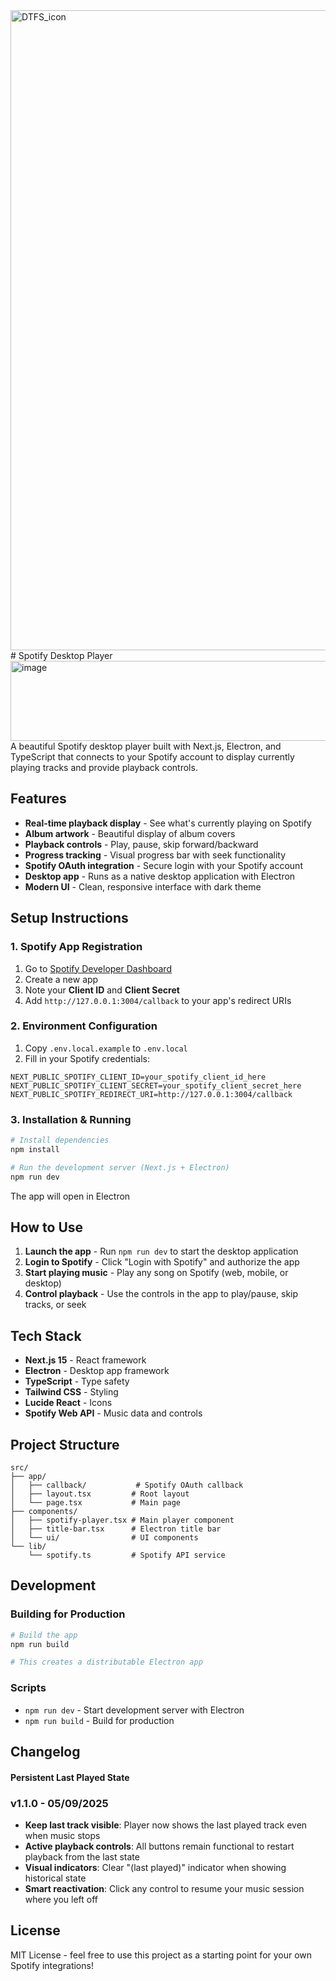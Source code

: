 <img width="1024" height="1024" alt="DTFS_icon" src="https://github.com/user-attachments/assets/19226089-637d-4845-8a3a-4a756c076b13" />
# Spotify Desktop Player

<img width="1080" height="128" alt="image" src="https://github.com/user-attachments/assets/b8a56967-0f82-4722-bacf-4da727b098e6" />
A beautiful Spotify desktop player built with Next.js, Electron, and TypeScript that connects to your Spotify account to display currently playing tracks and provide playback controls.

## Features

- **Real-time playback display** - See what's currently playing on Spotify
- **Album artwork** - Beautiful display of album covers
- **Playback controls** - Play, pause, skip forward/backward
- **Progress tracking** - Visual progress bar with seek functionality
- **Spotify OAuth integration** - Secure login with your Spotify account
- **Desktop app** - Runs as a native desktop application with Electron
- **Modern UI** - Clean, responsive interface with dark theme

## Setup Instructions

### 1. Spotify App Registration

1. Go to [Spotify Developer Dashboard](https://developer.spotify.com/dashboard/applications)
2. Create a new app
3. Note your **Client ID** and **Client Secret**
4. Add `http://127.0.0.1:3004/callback` to your app's redirect URIs

### 2. Environment Configuration

1. Copy `.env.local.example` to `.env.local`
2. Fill in your Spotify credentials:

```env
NEXT_PUBLIC_SPOTIFY_CLIENT_ID=your_spotify_client_id_here
NEXT_PUBLIC_SPOTIFY_CLIENT_SECRET=your_spotify_client_secret_here
NEXT_PUBLIC_SPOTIFY_REDIRECT_URI=http://127.0.0.1:3004/callback
```

### 3. Installation & Running

```bash
# Install dependencies
npm install

# Run the development server (Next.js + Electron)
npm run dev
```

The app will open in Electron

## How to Use

1. **Launch the app** - Run `npm run dev` to start the desktop application
2. **Login to Spotify** - Click "Login with Spotify" and authorize the app
3. **Start playing music** - Play any song on Spotify (web, mobile, or desktop)
4. **Control playback** - Use the controls in the app to play/pause, skip tracks, or seek

## Tech Stack

- **Next.js 15** - React framework
- **Electron** - Desktop app framework
- **TypeScript** - Type safety
- **Tailwind CSS** - Styling
- **Lucide React** - Icons
- **Spotify Web API** - Music data and controls

## Project Structure

```
src/
├── app/
│   ├── callback/           # Spotify OAuth callback
│   ├── layout.tsx         # Root layout
│   └── page.tsx           # Main page
├── components/
│   ├── spotify-player.tsx # Main player component
│   ├── title-bar.tsx      # Electron title bar
│   └── ui/                # UI components
└── lib/
    └── spotify.ts         # Spotify API service
```

## Development

### Building for Production

```bash
# Build the app
npm run build

# This creates a distributable Electron app
```

### Scripts

- `npm run dev` - Start development server with Electron
- `npm run build` - Build for production

## Changelog


#### **Persistent Last Played State**
### v1.1.0 - 05/09/2025
- **Keep last track visible**: Player now shows the last played track even when music stops
- **Active playback controls**: All buttons remain functional to restart playback from the last state
- **Visual indicators**: Clear "(last played)" indicator when showing historical state
- **Smart reactivation**: Click any control to resume your music session where you left off

## License

MIT License - feel free to use this project as a starting point for your own Spotify integrations!
